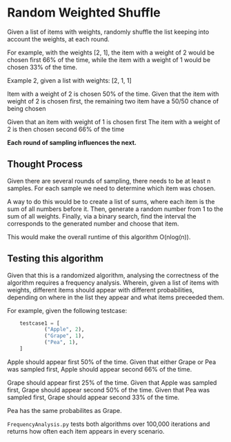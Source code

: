 # Random Weighted Shuffle

Given a list of items with weights, randomly shuffle the list keeping into account the weights, at each round.

For example, with the weights [2, 1], the item with a weight of 2 would be chosen first 66% of the time, while the item with a weight of 1 would be chosen 33% of the time. 

Example 2, given a list with weights: [2, 1, 1]

Item with a weight of 2 is chosen 50% of the time.
	Given that the item with weight of 2 is chosen first, the remaining two item have a 50/50 chance of being chosen

Given that an item with weight of 1 is chosen first
	The item with a weight of 2 is then chosen second 66% of the time

**Each round of sampling influences the next.**

## Thought Process

Given there are several rounds of sampling, there needs to be at least n samples. For each sample we need to determine which item was chosen. 

A way to do this would be to create a list of sums, where each item is the sum of all numbers before it. Then, generate a random number from 1 to the sum of all weights. Finally, via a binary search, find the interval the corresponds to the generated number and choose that item.

This would make the overall runtime of this algorithm O(nlog(n)).

## Testing this algorithm

Given that this is a randomized algorithm, analysing the correctness of the algorithm requires a frequency analysis. Wherein, given a list of items with weights, different items should appear with different probabilities, depending on where in the list they appear and what items preceeded them.

For example, given the following testcase:

```python
	testcase1 = [
	        ("Apple", 2),
	        ("Grape", 1),
	        ("Pea", 1),
	]
```

Apple should appear first 50% of the time.
Given that either Grape or Pea was sampled first, Apple should appear second 66% of the time.

Grape should appear first 25% of the time.
Given that Apple was sampled first, Grape should appear second 50% of the time.
Given that Pea was sampled first, Grape should appear second 33% of the time.

Pea has the same probabilites as Grape.

`FrequencyAnalysis.py` tests both algorithms over 100,000 iterations and returns how often each item appears in every scenario.